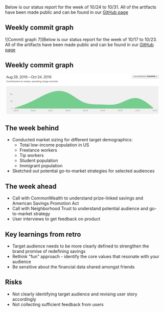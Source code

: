 Below is our status report for the week of 10/24 to 10/31. All of the artifacts have been made public and can be found in our [GitHub page](https://github.com/Cash-Economy/BMGF)

## Weekly commit graph

![Commit graph 7](Below is our status report for the week of 10/17 to 10/23. All of the artifacts have been made public and can be found in our [GitHub page](https://github.com/Cash-Economy/BMGF)

## Weekly commit graph

![Commit graph 2](https://github.com/Cash-Economy/BMGF/blob/master/Artifacts/misc/Commit%20graph%206.png)

## The week behind

* Conducted market sizing for different target demographics:
  * Total low-income population in US
  * Freelance workers
  * Tip workers
  * Student population
  * Immigrant population
* Sketched out potential go-to-market strategies for selected audiences

## The week ahead

* Call with CommonWealth to understand prize-linked savings and American Savings Promotion Act
* Call with Neighborhood Trust to understand potential audience and go-to-market strategy
* User interviews to get feedback on product

## Key learnings from retro

* Target audience needs to be more clearly defined to strengthen the brand promise of redefining savings
* Rethink "fun" approach - identify the core values that resonate with your audience
* Be sensitive about the financial data shared amongst friends

## Risks

* Not clearly identifying target audience and revising user story accordingly
* Not collecting sufficient feedback from users

